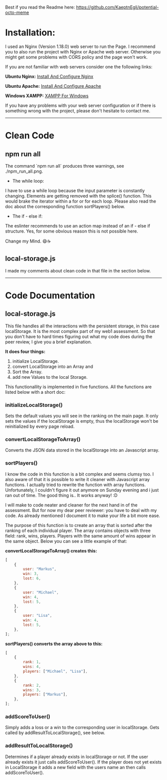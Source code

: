 

Best if you read the Readme here: https://github.com/KaeptnEgli/potential-octo-meme

# Installation:
<p>I used an Nginx (Version 1.18.0) web server to run the Page. I recommend you to also run the project with Nginx or Apache web server.
Otherwise you might get some problems with CORS policy and the page won't work.</p>

<p>If you are not familiar with web servers consider one the following links:</p>

**Ubuntu Nginx:**
[Install And Configure Nginx](https://ubuntu.com/tutorials/install-and-configure-nginx#1-overview)

**Ubuntu Apache:**
[Install And Configure Apache](https://ubuntu.com/tutorials/install-and-configure-apache#1-overview)

**Windows XAMPP:**
[XAMPP For Windows](https://www.apachefriends.org/de/index.html)

<p>If you have any problems with your web server configuration or if there is something wrong with the project, please don't hesitate to contact me.</p>

___


# Clean Code

## npm run all

<p>The command `npm run all` produces three warnings, see ./npm_run_all.png.</p>

* The while loop:
<p>I have to use a while loop because the input parameter is constantly changing. Elements are getting removed with the splice() function.
This would brake the iterator within a for or for each loop. Please also read the doc about the corresponding function sortPlayers() below.</p>

* The if - else if:
<p>The eslinter recommends to use an action map instead of an if - else if structure. Yes, for some obvious reason this is not possible here.
</p>
<p>Change my Mind. 😄☕</p>

## local-storage.js
<p>I made my comments about clean code in that file in the section below.</p>

___


# Code Documentation

## local-storage.js

<p>This file handles all the interactions with the persistent storage, in this case localStorage. It is the most complex part of my web1 assessment.
So that you don't have to hard times figuring out what my code does during the peer review, I give you a brief explanation.</p>

**It does four things:**

1. initialize LocalStorage. <br>
2. convert LocalStorage into an Array and <br>
3. Sort the Array. <br>
4. add new Values to the local Storage. <br>

<p>This functionallity is implemented in five functions. All the functions are listed below with a short doc:</p>

### initializeLocalStorage()

<p>Sets the default values you will see in the ranking on the main page. It only sets the values if the localStorage is empty, thus the localStorage won't be reinitialized by every page reload.</p>

### convertLocalStorageToArray()

<p>Converts the JSON data stored in the localStorage into an Javascript array.</p>

### sortPlayers()

<p>I know the code in this function is a bit complex and seems clumsy too. I also aware of that it is possible to write it cleaner with Javascript array functions. I actually tried to rewrite the function with array functions. Unfortunately, I couldn't figure it out anymore on Sunday evening and i just ran out of time. The good thing is.. It works anyway! :D</p>

<p>I will make to code neater and cleaner for the next hand in of the assessment. But for now my dear peer reviewer: you have to deal with my code. As already mentioned I document it to make your life a bit more ease.</p>

<p>The purpose of this function is to create an array that is sorted after the ranking of each individual player.
The array contains objects with three field: rank, wins, players. Players with the same amount of wins appear in the same object.
Below you can see a little example of that:</p>

**convertLocalStorageToArray() creates this:**

```javascript
[
    {
        user: "Markus",
        win: 3,
        lost: 6,
    },
    {
        user: "Michael",
        win: 4,
        lost: 5,
    },
    {
        user: "Lisa",
        win: 4,
        lost: 5,
    },
];
```

**sortPlayers() converts the array above to this:**

```javascript
[
    {
        rank: 1,
        wins: 4,
        players: ["Michael", "Lisa"],
    },
    {
        rank: 2,
        wins: 3,
        players: ["Markus"],
    },
];
```

### addScoreToUser()

<p>Simply adds a loss or a win to the corresponding user in localStorage. Gets called by addResultToLocalStorage(), see below.</p>

### addResultToLocalStorage()

<p>Determines if a player already exists in localStorage or not.
If the user already exists it just calls addScoreToUser().
If the player does not yet exists in LocalStorage it adds a new field with the users name an then calls addScoreToUser().</p>
